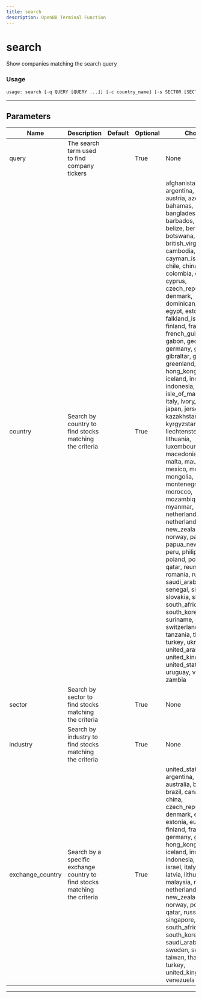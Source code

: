 ```yaml
---
title: search
description: OpenBB Terminal Function
---
```


# search

Show companies matching the search query

### Usage 
```python
usage: search [-q QUERY [QUERY ...]] [-c country_name] [-s SECTOR [SECTOR ...]] [-i INDUSTRY [INDUSTRY ...]] [-e country_name]
```

---
## Parameters

| Name | Description | Default | Optional | Choices |
| ---- | ----------- | ------- | -------- | ------- |
| query | The search term used to find company tickers |  | True | None |
| country | Search by country to find stocks matching the criteria |  | True | afghanistan, anguilla, argentina, australia, austria, azerbaijan, bahamas, bangladesh, barbados, belgium, belize, bermuda, botswana, brazil, british_virgin_islands, cambodia, canada, cayman_islands, chile, china, colombia, costa_rica, cyprus, czech_republic, denmark, dominican_republic, egypt, estonia, falkland_islands, finland, france, french_guiana, gabon, georgia, germany, ghana, gibraltar, greece, greenland, guernsey, hong_kong, hungary, iceland, india, indonesia, ireland, isle_of_man, israel, italy, ivory_coast, japan, jersey, jordan, kazakhstan, kyrgyzstan, latvia, liechtenstein, lithuania, luxembourg, macau, macedonia, malaysia, malta, mauritius, mexico, monaco, mongolia, montenegro, morocco, mozambique, myanmar, namibia, netherlands, netherlands_antilles, new_zealand, nigeria, norway, panama, papua_new_guinea, peru, philippines, poland, portugal, qatar, reunion, romania, russia, saudi_arabia, senegal, singapore, slovakia, slovenia, south_africa, south_korea, spain, suriname, sweden, switzerland, taiwan, tanzania, thailand, turkey, ukraine, united_arab_emirates, united_kingdom, united_states, uruguay, vietnam, zambia |
| sector | Search by sector to find stocks matching the criteria |  | True | None |
| industry | Search by industry to find stocks matching the criteria |  | True | None |
| exchange_country | Search by a specific exchange country to find stocks matching the criteria |  | True | united_states, argentina, austria, australia, belgium, brazil, canada, chile, china, czech_republic, denmark, egypt, estonia, europe, finland, france, germany, greece, hong_kong, hungary, iceland, india, indonesia, ireland, israel, italy, japan, latvia, lithuania, malaysia, mexico, netherlands, new_zealand, norway, portugal, qatar, russia, singapore, south_africa, south_korea, spain, saudi_arabia, sweden, switzerland, taiwan, thailand, turkey, united_kingdom, venezuela |


---
